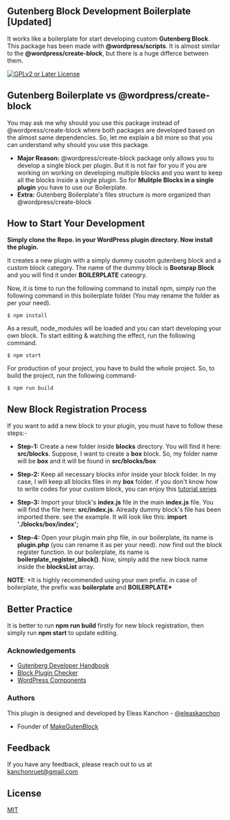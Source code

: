 ## Gutenberg Block Development Boilerplate [Updated]

It works like a boilerplate for start developing custom **Gutenberg Block**. This package has been made with
**@wordpress/scripts**. It is almost similar to the **@wordpress/create-block**, but there is a huge differce between them.

[![GPLv2 or Later License](https://img.shields.io/badge/License-GPL%20v3-yellow.svg)](https://opensource.org/licenses/)

## Gutenberg Boilerplate vs @wordpress/create-block

You may ask me why should you use this package instead of @wordpress/create-block where both packages are developed based
on the almost same dependencies. So, let me explain a bit more so that you can understand why should you use this package.

-   **Major Reason:** @wordpress/create-block package only allows you to develop a single block per plugin. But it is not fair for you if you are working on working on developing multiple blocks and you want to keep all the blocks inside a single plugin. So for **Mulitple Blocks in a single plugin** you have to use our Boilerplate.
-   **Extra:** Gutenberg Boilerplate's files structure is more organized than @wordpress/create-block

## How to Start Your Development

**Simply clone the Repo. in your WordPress plugin directory. Now install the plugin.**

It creates a new plugin with a simply dummy cusotm gutenberg block
and a custom block category. The name of the dummy block is **Bootsrap Block** and you will find it under **BOILERPLATE** cateogry.

Now, it is time to run the following command to install npm, simply run the following command in this boilerplate folder (You may rename the folder as per your need).

```
$ npm install
```

As a result, node_modules will be loaded and you can start developing your own block. To start editing & watching the effect, run the following command.

```
$ npm start
```

For production of your project, you have to build the whole project. So, to build the project, run the following command-

```
$ npm run build
```

## New Block Registration Process

If you want to add a new block to your plugin, you must have to follow these steps:-

-   **Step-1:** Create a new folder inside **blocks** directory. You will find it here: **src/blocks**.
    Suppose, I want to create a **box** block. So, my folder name will be **box** and it will be found in **src/blocks/box**

-   **Step-2:** Keep all necessary blocks infor inside your block folder. In my case, I will keep all blocks files in my **box** folder.
    if you don't know how to write codes for your custom block, you can enjoy this [tutorial series](https://www.youtube.com/playlist?list=PL1anxxLmsQcfLmRKHzejy8DiqWTD6oUFd)

-   **Step-3:** Import your block's **index.js** file in the main **index.js** file. You will find the file here: **src/index.js**. Already dummy block's file has been imported there. see the example. It will look like this: **import './blocks/box/index';**

-   **Step-4:** Open your plugin main php file, in our boilerplate, its name is **plugin.php** (you can rename it as per your need). now find out the block register function. In our boilerplate, its name is **boilerplate_register_block()**.
    Now, simply add the new block name inside the **blocksList** array.

**NOTE**: \*It is highly recommended using your own prefix. in case of boilerplate, the prefix was **boilerplate** and **BOILERPLATE\***

## Better Practice

It is better to run **npm run build** firstly for new block registration, then simply run **npm start** to update editing.

### Acknowledgements

-   [Gutenberg Developer Handbook](https://developer.wordpress.org/block-editor/)
-   [Block Plugin Checker](https://wordpress.org/plugins/developers/block-plugin-validator/)
-   [WordPress Components](https://wordpress.github.io/gutenberg/)

### Authors

This plugin is designed and developed by Eleas Kanchon - [@eleaskanchon](https://github.com/Eleaswebdev)

-   Founder of [MakeGutenBlock](https://makegutenblock.com)

## Feedback

If you have any feedback, please reach out to us at kanchonruet@gmail.com

## License

[MIT](https://choosealicense.com/licenses/mit/)
